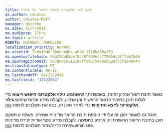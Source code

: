 ```yaml
---
title: חפש דואר אלקטרוני בתיבת הדואר של ארכיון
ms.author: cmcatee
author: cmcatee-MSFT
manager: mnirkhe
ms.date: 11/7/2018
ms.audience: ITPro
ms.topic: article
ROBOTS: NOINDEX, NOFOLLOW
localization_priority: Normal
ms.assetid: 7eda49d0-5b6e-4dba-a89e-1150b835a353
ms.openlocfilehash: 5ea256a03def0cf07503efc77885dc3ff7a67b66
ms.sourcegitcommit: 9d78905c512192ffc4675468abd2efc5f2e4baf4
ms.translationtype: MT
ms.contentlocale: he-IL
ms.lasthandoff: 04/23/2019
ms.locfileid: "32422054"
---
```

כאשר תיבת דואר ארכיון זמינה, באפשרותך להשתמש **גילוי אלקטרוני חיפוש וייצוא** כדי לגלות תוכן בתיבת הדואר הראשית והן ארכיון. לקבלת מידע אודות שימוש **גילוי אלקטרוני לייצא החיפוש** כדי לאתר תוכן זה, בצע את השלבים לרמות [כאן](https://docs.microsoft.com/office365/securitycompliance/export-search-results).
  
תוכל גם לשמור תוכן זה על-ידי הוספת תיבת הדואר מדיניות שמירה. פעולה זו תמקם תוכן בתיבת הדואר הראשית והן ארכיון בחסימה. לקבלת מידע נוסף אודות יצירת מדיניות שמירה כדי לשמור השלבים לרמות [כאן](https://docs.microsoft.com/Office365/securitycompliance/retention-policies)emailsee.
  


